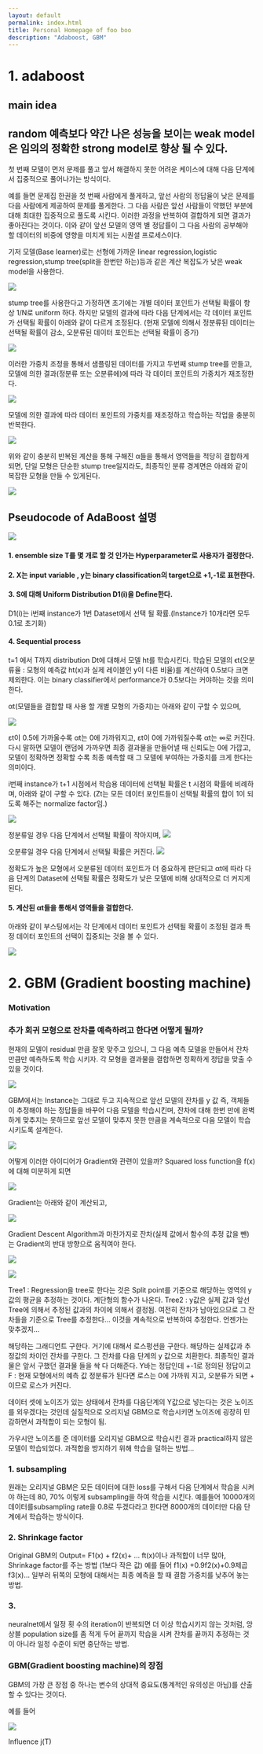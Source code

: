 ```yaml
---
layout: default
permalink: index.html
title: Personal Homepage of foo boo
description: "Adaboost, GBM"
---
```


# 1. adaboost
## main idea
## random 예측보다 약간 나은 성능을 보이는 weak model은 임의의 정확한 strong model로 향상 될 수 있다.

첫 번째 모델이 먼저 문제를 풀고 앞서 해결하지 못한 어려운 케이스에 대해 다음 단계에서 집중적으로 풀어나가는 방식이다.

예를 들면 문제집 한권을 첫 번째 사람에게 풀게하고, 앞선 사람의 정답율이 낮은 문제를 다음 사람에게 제공하여 문제를 풀게한다. 그 다음 사람은 앞선 사람들이 약했던 부분에 대해 최대한 집중적으로 풀도록 시킨다. 이러한 과정을 반복하여 결합하게 되면 결과가 좋아진다는 것이다. 이와 같이 앞선 모델의 영역 별 정답률이 그 다음 사람의 공부해야 할 데이터의 비중에 영향을 미치게 되는 시퀀셜 프로세스이다.

기저 모델(Base learner)로는 선형에 가까운 linear regression,logistic regression,stump tree(split을 한번만 하는)등과 같은 계산 복잡도가 낮은 weak model을 사용한다.

![](http://hosun17.github.io/images/1.bmp)

stump tree를 사용한다고 가정하면
초기에는 개별 데이터 포인트가 선택될 확률이 항상 1/N로 uniform 하다. 하지만 모델의 결과에 따라 다음 단계에서는 각 데이터 포인트가 선택될 확률이 아래와 같이 다르게 조정된다. (현재 모델에 의해서 정분류된 데이터는 선택될 확률이 감소, 오분류된 데이터 포인트는 선택될 확률이 증가)

![](http://hosun17.github.io/images/8.PNG)

이러한 가중치 조정을 통해서 샘플링된 데이터를 가지고 두번째 stump tree를 만들고, 모델에 의한 결과(정분류 또는 오분류에)에 따라 각 데이터 포인트의 가중치가 재조정한다.

![](http://hosun17.github.io/images/9.PNG)

모델에 의한 결과에 따라 데이터 포인트의 가중치를 재조정하고 학습하는 작업을 충분히 반복한다.

![](http://hosun17.github.io/images/10.PNG)

위와 같이 충분히 반복된 계산을 통해 구해진 α들을 통해서 영역들을 적당히 결합하게 되면, 단일 모형은 단순한 stump tree일지라도, 최종적인 분류 경계면은 아래와 같이 복잡한 모형을 만들 수 있게된다.

![](http://hosun17.github.io/images/11.PNG)


## Pseudocode of AdaBoost 설명

![](http://hosun17.github.io/images/2.bmp)

#### 1. ensemble size T를 몇 개로 할 것 인가는 Hyperparameter로 사용자가 결정한다.
#### 2. X는 input variable , y는 binary classification의 target으로 +1,-1로 표현한다.
#### 3. S에 대해 Uniform Distribution D1(i)을 Define한다.
D1(i)는 i번째 instance가 1번 Dataset에서 선택 될 확률.(Instance가 10개라면 모두 0.1로 초기화)
#### 4. Sequential process
t=1 에서 T까지 distribution Dt에 대해서 모델 ht를 학습시킨다. 학습된 모델의 ϵt(오분류율 : 모형의 예측값 ht(x)과 실제 레이블인 y이 다른 비율)를 계산하여 0.5보다 크면 제외한다. 이는 binary classifier에서 performance가 0.5보다는 커야하는 것을 의미한다.

αt(모델들을 결합할 때 사용 할 개별 모형의 가중치)는 아래와 같이 구할 수 있으며,

![](http://hosun17.github.io/images/3.PNG)

εt이 0.5에 가까울수록 αt는 0에 가까워지고, εt이 0에 가까워질수록 αt는 ∞로 커진다. 다시 말하면 모델이 랜덤에 가까우면 최종 결과물을 만들어낼 때 신뢰도는 0에 가깝고, 모델이 정확하면 정확할 수록 최종 예측할 때 그 모델에 부여하는 가중치를 크게 한다는 의미이다.

i번째 instance가 t+1 시점에서 학습용 데이터에 선택될 확률은 t 시점의 확률에 비례하며, 아래와 같이 구할 수 있다.
(Zt는 모든 데이터 포인트들이 선택될 확률의 합이 1이 되도록 해주는 normalize factor임.)

![](http://hosun17.github.io/images/2.PNG)

정분류일 경우 다음 단계에서 선택될 확률이 작아지며,
![](http://hosun17.github.io/images/12.PNG)

오분류일 경우 다음 단계에서 선택될 확률은 커진다.
![](http://hosun17.github.io/images/13.PNG)

정확도가 높은 모형에서 오분류된 데이터 포인트가 더 중요하게 판단되고 αt에 따라 다음 단계의 Dataset에 선택될 확률은 정확도가 낮은 모델에 비해 상대적으로 더 커지게 된다.

#### 5. 계산된 αt들을 통해서 영역들을 결합한다.

아래와 같이 부스팅에서는 각 단계에서 데이터 포인트가 선택될 확률이 조정된 결과 특정 데이터 포인트의 선택이 집중되는 것을 볼 수 있다.

![](http://hosun17.github.io/images/3.bmp)


# 2. GBM (Gradient boosting machine)
### Motivation

### 추가 회귀 모형으로 잔차를 예측하려고 한다면 어떻게 될까?
현재의 모델이 residual 만큼 잘못 맞주고 있으니, 그 다음 예측 모델을 만들어서 잔차 만큼만 예측하도록 학습 시키자. 각 모형을 결과물을 결합하면 정확하게 정답을 맞출 수 있을 것이다.

![](http://hosun17.github.io/images/4.bmp)

GBM에서는 Instance는 그대로 두고 지속적으로 앞선 모델의 잔차를 y 값 즉, 객체들이 추정해야 하는 정답들을 바꾸어 다음 모델을 학습시킨며, 잔차에 대해 한번 만에 완벽하게 맞추지는 못하므로 앞선 모델이 맞추지 못한 만큼을 계속적으로 다음 모델이 학습시키도록 설계한다.

![](http://hosun17.github.io/images/14.PNG)

어떻게 이러한 아이디어가 Gradient와 관련이 있을까?
Squared loss function을 f(x)에 대해 미분하게 되면

![](http://hosun17.github.io/images/foo.png)

Gradient는 아래와 같이 계산되고,

![](http://hosun17.github.io/images/foo.png)

Gradient Descent Algorithm과 마찬가지로 잔차(실제 값에서 함수의 추정 값을 뺀)는 Gradient의 반대 방향으로 움직여야 한다.

![](http://hosun17.github.io/images/foo.png)

![](http://hosun17.github.io/images/foo.png)

Tree1 : Regression을 tree로 한다는 것은 Split point를 기준으로 해당하는 영역의 y값의 평균을 추정하는 것이다. 계단형의 함수가 나온다. 
Tree2 : y값은 실제 값과 앞선 Tree에 의해서 추정된 값과의 차이에 의해서 결정됨. 여전히 잔차가 남아있으므로 그 잔차들을 기준으로 Tree를 추정한다… 이것을 계속적으로 반복하여 추정한다. 언젠가는 맞추겠지…


해당하는 그래디언트 구한다. 거기에 대해서 로스펑션을 구한다. 해당하는 실제값과 추정값의 차이인 잔차를 구한다.
그 잔차를 다음 단계의 y 값으로 치환한다. 
최종적인 결과물은 앞서 구했던 결과물 들을 싹 다 더해준다. 
Y바는 정답인데 +-1로 정의된 정답이고 F : 현재 모형에서의 예측 값 
정분류가 된다면 로스는 0에 가까워 지고, 오분류가 되면 + 이므로 로스가 커진다.

데이터 셋에 노이즈가 있는 상태에서 잔차를 다음단계의 Y값으로 넣는다는 것은 노이즈를 외우겠다는 것인데 실질적으로 오리지널 GBM으로 학습시키면 노이즈에 굉장히 민감하면서 과적합이 되는 모형이 됨.

가우시안 노이즈를 준 데이터를 오리지널 GBM으로 학습시킨 결과 practical하지 않은 모델이 학습되었다. 
과적합을 방지하기 위해 학습을 덜하는 방법…
### 1. subsampling

원래는 오리지널 GBM은 모든 데이터에 대한 loss를 구해서 다음 단계에서 학습을 시켜야 하는데 80, 70% 이렇게 subsampling을 하여 학습을 시킨다. 예를들어 10000개의 데이터를subsampling rate을 0.8로 두겠다라고 한다면 8000개의 데이터만 다음 단계에서 학습하는 방식이다.  

### 2. Shrinkage factor 

Original GBM의 Output= F1(x) + f2(x)+ … ft(x)이나 과적합이 너무 많아, Shrinkage factor를 주는 방법 (1보다 작은 값)
예를 들어 f1(x) +0.9f2(x)+0.9제곱f3(x)… 일부러 뒤쪽의 모형에 대해서는 최종 예측을 할 때 결합 가중치를 낮추어 놓는 방법.

### 3. 

neuralnet에서 일정 횟 수의 iteration이 반복되면 더 이상 학습시키지 않는 것처럼, 앙상블 population size를 좀 적게 두어 끝까지 학습을 시켜 잔차를 끝까지 추정하는 것이 아니라 일정 수준이 되면 중단하는 방법.


### GBM(Gradient boosting machine)의 장점 

GBM의 가장 큰 장점 중 하나는 변수의 상대적 중요도(통계적인 유의성은 아님)를 산출할 수 있다는 것이다.


예를 들어 


![](http://hosun17.github.io/images/foo.png)

Influence j(T)  








